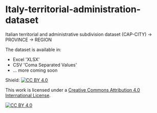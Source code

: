 # Italy-territorial-administration-dataset

Italian territorial and administrative subdivision dataset
(CAP-CITY) -> PROVINCE -> REGION

The dataset is available in:
- Excel 'XLSX'<br />
- CSV 'Coma Separated Values'<br />
- ... more coming soon<br />

Shield: [![CC BY 4.0][cc-by-shield]][cc-by]

This work is licensed under a
[Creative Commons Attribution 4.0 International License][cc-by].

[![CC BY 4.0][cc-by-image]][cc-by]

[cc-by]: http://creativecommons.org/licenses/by/4.0/
[cc-by-image]: https://i.creativecommons.org/l/by/4.0/88x31.png
[cc-by-shield]: https://img.shields.io/badge/License-CC%20BY%204.0-lightgrey.svg
